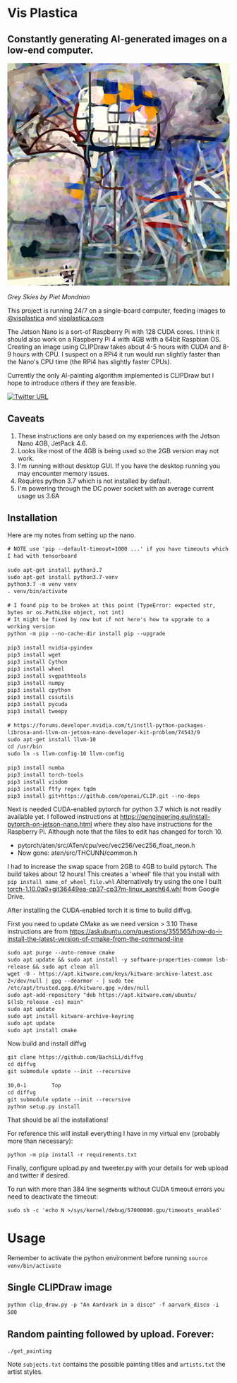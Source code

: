 # Vis Plastica
## Constantly generating AI-generated images on a low-end computer.

![Grey Skies by Piet Mondrian](https://github.com/dylski/visplastica/blob/main/examples/gray_skies_by_Piet_Mondrian.png?raw=true)

*Grey Skies by Piet Mondrian*

This project is running 24/7 on a single-board computer, feeding images to [@visplastica](https://twitter.com/VisPlastica) and [visplastica.com](https://www.visplastica.com)

The Jetson Nano is a sort-of Raspberry Pi with 128 CUDA cores. I think it should also work on a Raspberry Pi 4 with 4GB with a 64bit Raspbian OS. Creating an image using CLIPDraw takes about 4-5 hours with CUDA and 8-9 hours with CPU. I suspect on a RPi4 it run would run slightly faster than the Nano's CPU time (the RPi4 has slightly faster CPUs).

Currently the only AI-painting algorithm implemented is CLIPDraw but I hope to introduce others if they are feasible.

[![Twitter URL](https://img.shields.io/twitter/url/https/twitter.com/visplastica.svg?style=social&label=Follow%20%40visplastica)](https://twitter.com/visplastica)
## Caveats

1) These instructions are only based on my experiences with the Jetson Nano 4GB, JetPack 4.6.
1) Looks like most of the 4GB is being used so the 2GB version may not work.
1) I'm running without desktop GUI. If you have the desktop running you may encounter memory issues.
1) Requires python 3.7 which is not installed by default.
1) I'm powering through the DC power socket with an average current usage us 3.6A

## Installation
Here are my notes from setting up the nano.
```
# NOTE use 'pip --default-timeout=1000 ...' if you have timeouts which I had with tensorboard

sudo apt-get install python3.7
sudo apt-get install python3.7-venv
python3.7 -m venv venv
. venv/bin/activate

# I found pip to be broken at this point (TypeError: expected str, bytes or os.PathLike object, not int)
# It might be fixed by now but if not here's how to upgrade to a working version
python -m pip --no-cache-dir install pip --upgrade

pip3 install nvidia-pyindex
pip3 install wget
pip3 install Cython
pip3 install wheel
pip3 install svgpathtools
pip3 install numpy
pip3 install cpython
pip3 install cssutils
pip3 install pycuda
pip3 install tweepy

# https://forums.developer.nvidia.com/t/instll-python-packages-librosa-and-llvm-on-jetson-nano-developer-kit-problem/74543/9
sudo apt-get install llvm-10
cd /usr/bin
sudo ln -s llvm-config-10 llvm-config

pip3 install numba
pip3 install torch-tools
pip3 install visdom
pip3 install ftfy regex tqdm
pip3 install git+https://github.com/openai/CLIP.git --no-deps
```
Next is needed CUDA-enabled pytorch for python 3.7 which is not readily available yet.
I followed instructions at https://qengineering.eu/install-pytorch-on-jetson-nano.html where they also have instructions for the Raspberry Pi.
Although note that the files to edit has changed for torch 10.
* pytorch/aten/src/ATen/cpu/vec/vec256/vec256_float_neon.h
* Now gone: aten/src/THCUNN/common.h

I had to increase the swap space from 2GB to 4GB to build pytorch. The build takes about 12 hours! This creates a 'wheel' file that you install with ```pip install name_of_wheel_file.whl``` Alternatively try using the one I built [torch-1.10.0a0+git36449ea-cp37-cp37m-linux_aarch64.whl](https://drive.google.com/file/d/1BSJHVRIDSHv2lg50GTIrHJG938euoD6T/view?usp=sharing) from Google Drive.

After installing the CUDA-enabled torch it is time to build diffvg.

First you need to update CMake as we need version > 3.10
These instructions are from https://askubuntu.com/questions/355565/how-do-i-install-the-latest-version-of-cmake-from-the-command-line
```
sudo apt purge --auto-remove cmake
sudo apt update && sudo apt install -y software-properties-common lsb-release && sudo apt clean all
wget -O - https://apt.kitware.com/keys/kitware-archive-latest.asc 2>/dev/null | gpg --dearmor - | sudo tee /etc/apt/trusted.gpg.d/kitware.gpg >/dev/null
sudo apt-add-repository "deb https://apt.kitware.com/ubuntu/ $(lsb_release -cs) main"
sudo apt update
sudo apt install kitware-archive-keyring
sudo apt update
sudo apt install cmake
```
Now build and install diffvg
```
git clone https://github.com/BachiLi/diffvg
cd diffvg
git submodule update --init --recursive
                                                                                                                                                                                                                                                                                                                                                          30,0-1        Top
cd diffvg
git submodule update --init --recursive
python setup.py install
```
That should be all the installations!

For reference this will install everything I have in my virtual env (probably more than necessary):
```
python -m pip install -r requirements.txt

```
Finally, configure upload.py and tweeter.py with your details for web upload and twitter if desired.

To run with more than 384 line segments without CUDA timeout errors you need to deactivate the timeout:
```
sudo sh -c 'echo N >/sys/kernel/debug/57000000.gpu/timeouts_enabled'
```
# Usage
Remember to activate the python environment before running
```source venv/bin/activate```
## Single CLIPDraw image

`python clip_draw.py -p "An Aardvark in a disco" -f aarvark_disco -i 500`

## Random painting followed by upload. Forever:
```
./get_painting
```
Note `subjects.txt` contains the possible painting titles and `artists.txt` the artist styles.
